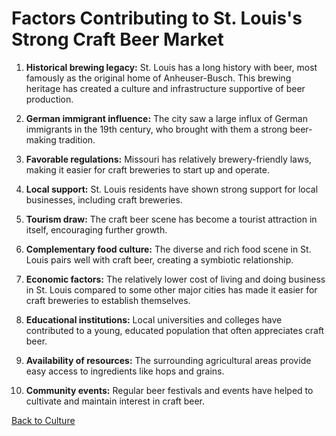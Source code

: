 # Factors Contributing to St. Louis's Strong Craft Beer Market

1. **Historical brewing legacy:**
   St. Louis has a long history with beer, most famously as the original home of Anheuser-Busch. This brewing heritage has created a culture and infrastructure supportive of beer production.

2. **German immigrant influence:**
   The city saw a large influx of German immigrants in the 19th century, who brought with them a strong beer-making tradition.

3. **Favorable regulations:**
   Missouri has relatively brewery-friendly laws, making it easier for craft breweries to start up and operate.

4. **Local support:**
   St. Louis residents have shown strong support for local businesses, including craft breweries.

5. **Tourism draw:**
   The craft beer scene has become a tourist attraction in itself, encouraging further growth.

6. **Complementary food culture:**
   The diverse and rich food scene in St. Louis pairs well with craft beer, creating a symbiotic relationship.

7. **Economic factors:**
   The relatively lower cost of living and doing business in St. Louis compared to some other major cities has made it easier for craft breweries to establish themselves.

8. **Educational institutions:**
   Local universities and colleges have contributed to a young, educated population that often appreciates craft beer.

9. **Availability of resources:**
   The surrounding agricultural areas provide easy access to ingredients like hops and grains.

10. **Community events:**
    Regular beer festivals and events have helped to cultivate and maintain interest in craft beer.

[Back to Culture](Culture.md)

